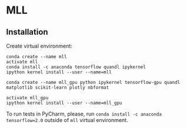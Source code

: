 # MLL

## Installation

Create virtual environment:
```
conda create --name mll
activate mll
conda install -c anaconda tensorflow quandl ipykernel
ipython kernel install --user --name=mll
```

```
conda create --name mll_gpu python ipykernel tensorflow-gpu quandl matplotlib scikit-learn plotly nbformat

activate mll_gpu
ipython kernel install --user --name=mll_gpu
```
To run tests in PyCharm, please, run `conda install -c anaconda tensorflow=2.0` outside of `mll` virtual environment.
